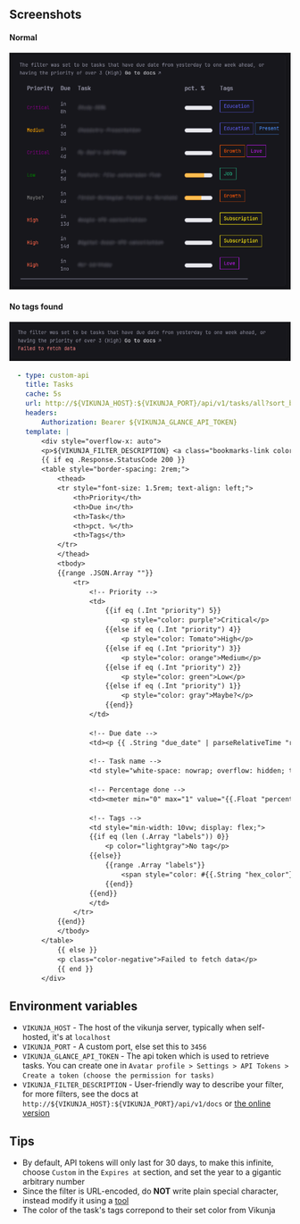 ## Screenshots
#### Normal
![Preview widget image](./preview.png)

#### No tags found
![No tag found preview](./preview-error.png)

```yaml
  - type: custom-api
    title: Tasks
    cache: 5s
    url: http://${VIKUNJA_HOST}:${VIKUNJA_PORT}/api/v1/tasks/all?sort_by=due_date&order_by=asc&per_page=${NUMBER_OF_TASKS}&filter=((due_date>now-1d%26%26due_date<now%2B10d%26%26project!=3)||(due_date>now%26%26priority>3))%26%26done=false
    headers:
        Authorization: Bearer ${VIKUNJA_GLANCE_API_TOKEN}
    template: |
        <div style="overflow-x: auto">
        <p>${VIKUNJA_FILTER_DESCRIPTION} <a class="bookmarks-link color-highlight size-h4" href="http://${VIKUNJA_HOST}:${VIKUNJA_PORT}/api/v1/docs">Go to docs</a></p>
        {{ if eq .Response.StatusCode 200 }}
        <table style="border-spacing: 2rem;">
            <thead>
            <tr style="font-size: 1.5rem; text-align: left;">
                <th>Priority</th>
                <th>Due in</th>
                <th>Task</th>
                <th>pct. %</th>
                <th>Tags</th>
            </tr>
            </thead>
            <tbody>
            {{range .JSON.Array ""}}
                <tr>
                    <!-- Priority -->
                    <td>
                        {{if eq (.Int "priority") 5}}
                            <p style="color: purple">Critical</p>
                        {{else if eq (.Int "priority") 4}}
                            <p style="color: Tomato">High</p>
                        {{else if eq (.Int "priority") 3}}
                            <p style="color: orange">Medium</p>
                        {{else if eq (.Int "priority") 2}}
                            <p style="color: green">Low</p>
                        {{else if eq (.Int "priority") 1}}
                            <p style="color: gray">Maybe?</p>                          
                        {{end}}
                    </td>

                    <!-- Due date -->
                    <td><p {{ .String "due_date" | parseRelativeTime "rfc3339" }}></p></td>

                    <!-- Task name -->
                    <td style="white-space: nowrap; overflow: hidden; text-overflow: ellipsis;"><i>{{ .String "title"}}</i></td>

                    <!-- Percentage done -->
                    <td><meter min="0" max="1" value="{{.Float "percent_done"}}" low="30" high="50" optimum="80" style="min-width: 7vw"></meter></td>

                    <!-- Tags -->
                    <td style="min-width: 10vw; display: flex;">
                    {{if eq (len (.Array "labels")) 0}}
                        <p color="lightgray">No tag</p>
                    {{else}}
                        {{range .Array "labels"}} 
                            <span style="color: #{{.String "hex_color"}}; border: 1px solid #{{.String "hex_color"}}; padding: 0.5rem 1rem; margin-right: 0.5rem;">{{.String "title"}}</span> 
                        {{end}}
                    {{end}}
                    </td>
                </tr>
            {{end}}
            </tbody>
        </table>
            {{ else }}
            <p class="color-negative">Failed to fetch data</p>
            {{ end }}
        </div>
```

## Environment variables

- `VIKUNJA_HOST` - The host of the vikunja server, typically when self-hosted, it's at `localhost`
- `VIKUNJA_PORT` - A custom port, else set this to `3456`
- `VIKUNJA_GLANCE_API_TOKEN` - The api token which is used to retrieve tasks. You can create one in `Avatar profile > Settings > API Tokens > Create a token (choose the permission for tasks)`
- `VIKUNJA_FILTER_DESCRIPTION` - User-friendly way to describe your filter, for more filters, see the docs at `http://${VIKUNJA_HOST}:${VIKUNJA_PORT}/api/v1/docs` or [the online version](https://try.vikunja.io/api/v1/docs)


## Tips 

- By default, API tokens will only last for 30 days, to make this infinite, choose `Custom` in the `Expires at` section, and set the year to a gigantic arbitrary number
- Since the filter is URL-encoded, do <b>NOT</b> write plain special character, instead modify it using a [tool](https://www.urlencoder.org/)
- The color of the task's tags correpond to their set color from Vikunja